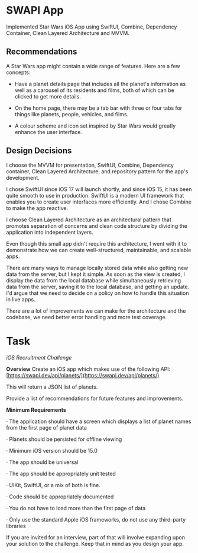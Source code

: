# SWAPI App
Implemented Star Wars iOS App using SwiftUI, Combine, Dependency Container, Clean Layered Architecture and MVVM.
  
## Recommendations
A Star Wars app might contain a wide range of features. Here are a few concepts:

- Have a planet details page that includes all the planet's information as well as a carousel of its residents and films, both of which can be clicked to get more details. 

- On the home page, there may be a tab bar with three or four tabs for things like planets, people, vehicles, and films.  

- A colour scheme and icon set inspired by Star Wars would greatly enhance the user interface.



## Design Decisions
I choose the MVVM for presentation, SwiftUI, Combine, Dependency container, Clean Layered Architecture, and repository pattern for the app's development.


I chose SwiftUI since iOS 17 will launch shortly, and since iOS 15, it has been quite smooth to use in production. SwiftUI is a modern UI framework that enables you to create user interfaces more efficiently. And I chose Combine to make the app reactive. 

I choose Clean Layered Architecture as an architectural pattern that promotes separation of concerns and clean code structure by dividing the application into independent layers.

Even though this small app didn't require this architecture, I went with it to demonstrate how we can create well-structured, maintainable, and scalable apps. 

There are many ways to manage locally stored data while also getting new data from the server, but I kept it simple.  As soon as the view is created, I display the data from the local database while simultaneously retrieving data from the server, saving it to the local database, and getting an update. I'd argue that we need to decide on a policy on how to handle this situation in live apps.

There are a lot of improvements we can make for the architecture and the codebase, we need better error handling and more test coverage.


# Task
_iOS Recruitment Challenge_

**Overview**
Create an iOS app which makes use of the following API: [https://swapi.dev/api/planets/](https://swapi.dev/api/planets/)

This will return a JSON list of planets.

Provide a list of recommendations for future features and improvements.

**Minimum Requirements**

· The application should have a screen which displays a list of planet names from the first page of planet data

· Planets should be persisted for offline viewing

· Minimum iOS version should be 15.0

· The app should be universal

· The app should be appropriately unit tested

· UIKit, SwiftUI, or a mix of both is fine.

· Code should be appropriately documented

· You do not have to load more than the first page of data

· Only use the standard Apple iOS frameworks, do not use any third-party libraries

If you are invited for an interview, part of that will involve expanding upon your solution to the challenge. Keep that in mind as you design your app.
